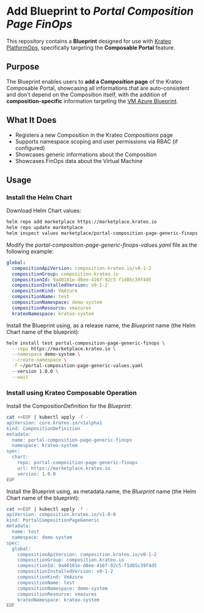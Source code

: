 # Add Blueprint to *Portal Composition Page FinOps*

This repository contains a **Blueprint** designed for use with [Krateo PlatformOps](https://krateo.io), specifically targeting the **Composable Portal** feature.

## Purpose

The Blueprint enables users to **add a *Composition* page** of the Krateo Composable Portal, showcasing all informations that are auto-consistent and don't depend on the Composition itself, with the addition of **composition-specific** information targeting the [VM Azure Blueprint](https://github.com/krateoplatformops-blueprints/azure-vm-finops).

## What It Does

- Registers a new Composition in the Krateo *Compositions* page
- Supports namespace scoping and user permissions via RBAC (if configured)
- Showcases generic informations about the Composition
- Showcases FinOps data about the Virtual Machine

## Usage

### Install the Helm Chart

Download Helm Chart values:

```sh
helm repo add marketplace https://marketplace.krateo.io
helm repo update marketplace
helm inspect values marketplace/portal-composition-page-generic-finops --version 1.0.0 > ~/portal-composition-page-generic-finops-values.yaml
```

Modify the *portal-composition-page-generic-finops-values.yaml* file as the following example:

```yaml
global:
  compositionApiVersion: composition.krateo.io/v0-1-2
  compositionGroup: composition.krateo.io
  compositionId: 9a40181e-d8ee-416f-92c5-f1d85c39f4d5
  compositionInstalledVersion: v0-1-2
  compositionKind: VmAzure
  compositionName: test
  compositionNamespace: demo-system
  compositionResource: vmazures
  krateoNamespace: krateo-system
```

Install the Blueprint using, as a release name, the *Blueprint* name (the Helm Chart name of the blueprint):

```sh
helm install test portal-composition-page-generic-finops \
  --repo https://marketplace.krateo.io \
  --namespace demo-system \
  --create-namespace \
  -f ~/portal-composition-page-generic-values.yaml
  --version 1.0.0 \
  --wait
```

### Install using Krateo Composable Operation

Install the CompositionDefinition for the *Blueprint*:

```sh
cat <<EOF | kubectl apply -f -
apiVersion: core.krateo.io/v1alpha1
kind: CompositionDefinition
metadata:
  name: portal-composition-page-generic-finops
  namespace: krateo-system
spec:
  chart:
    repo: portal-composition-page-generic-finops
    url: https://marketplace.krateo.io
    version: 1.0.0
EOF
```

Install the Blueprint using, as metadata.name, the *Blueprint* name (the Helm Chart name of the blueprint):

```sh
cat <<EOF | kubectl apply -f -
apiVersion: composition.krateo.io/v1-0-0
kind: PortalCompositionPageGeneric
metadata:
  name: test
  namespace: demo-system
spec:
  global:
    compositionApiVersion: composition.krateo.io/v0-1-2
    compositionGroup: composition.krateo.io
    compositionId: 9a40181e-d8ee-416f-92c5-f1d85c39f4d5
    compositionInstalledVersion: v0-1-2
    compositionKind: VmAzure
    compositionName: test
    compositionNamespace: demo-system
    compositionResource: vmazures
    krateoNamespace: krateo-system
EOF
```